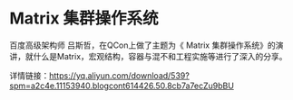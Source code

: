 # Matrix 集群操作系统
百度高级架构师 吕斯哲，在QCon上做了主题为《 Matrix 集群操作系统》的演讲，就什么是Matrix，宏观结构，容器与混不和工程实施等进行了深入的分享。

详情链接：https://yq.aliyun.com/download/539?spm=a2c4e.11153940.blogcont614426.50.8cb7a7ecZu9bBU

